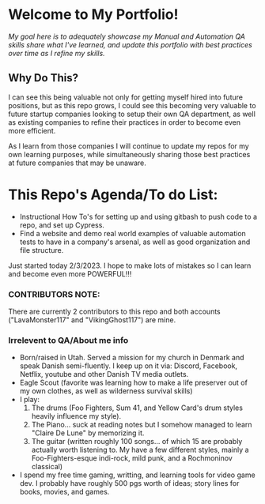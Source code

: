 <h1>Welcome to My Portfolio!</h1>
<em>My goal here is to adequately showcase my Manual and Automation QA skills share what I've learned, and update this portfolio with best practices over time as I refine my skills.</em>

<h2>Why Do This?</h2>
I can see this being valuable not only for getting myself hired into future positions, but as this repo grows, I could see this becoming very valuable to future startup companies looking to setup their own QA department, as well as existing companies to refine their practices in order to become even more efficient. 

As I learn from those companies I will continue to update my repos for my own learning purposes, while simultaneously sharing those best practices at future companies that may be unaware.

<h1>This Repo's Agenda/To do List:</h1>
<ul>
    <li>Instructional How To's for setting up and using gitbash to push code to a repo, and set up Cypress.</li>
    <li>Find a website and demo real world examples of valuable automation tests to have in a company's arsenal, as well as good organization and file structure.</li>
</ul>

Just started today 2/3/2023. I hope to make lots of mistakes so I can learn and become even more POWERFUL!!!

<h3>CONTRIBUTORS NOTE:</h3> 
There are currently 2 contributors to this repo and both accounts ("LavaMonster117" and "VikingGhost117") are mine.


<h3>Irrelevent to QA/About me info</h3>
<ul>
    <li>Born/raised in Utah. Served a mission for my church in Denmark and speak Danish semi-fluently. I keep up on it via: Discord, Facebook, Netflix, youtube and other Danish TV media outlets.</li>
    <li>Eagle Scout (favorite was learning how to make a life preserver out of my own clothes, as well as wilderness survival skills)</li>
    <li>I play:
        <ol>
            <li>The drums (Foo Fighters, Sum 41, and Yellow Card's drum styles heavily influence my style).</li>
            <li>The Piano... suck at reading notes but I somehow managed to learn "Claire De Lune" by memorizing it.</li>
            <li>The guitar (written roughly 100 songs... of which 15 are probably actually worth listening to. My have a few different styles, mainly a Foo-Fighters-esque indi-rock, mild punk, and a Rochmoninov classical)</li>
        </ol></li>
    <li>I spend my free time gaming, writting, and learning tools for video game dev. I probably have roughly 500 pgs worth of ideas; story lines for books, movies, and games.</li>
</ul>

